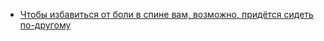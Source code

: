 - [Чтобы избавиться от боли в спине вам, возможно, придётся сидеть по-другому](https://habr.com/ru/post/421563/)
